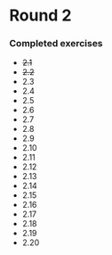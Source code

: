 # Round 2

### Completed exercises


* ~~2.1~~
* ~~2.2~~
* 2.3
* 2.4
* 2.5
* 2.6
* 2.7
* 2.8
* 2.9
* 2.10
* 2.11
* 2.12
* 2.13
* 2.14
* 2.15
* 2.16
* 2.17
* 2.18
* 2.19
* 2.20
